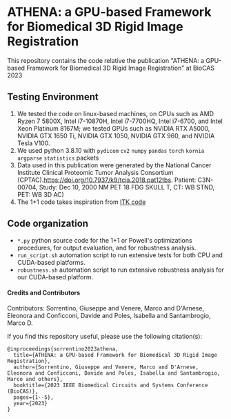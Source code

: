 # ATHENA: a GPU-based Framework for Biomedical 3D Rigid Image Registration
This repository contains the code relative the publication "ATHENA: a GPU-based Framework for Biomedical 3D Rigid Image Registration" at BioCAS 2023

## Testing Environment
1. We tested the code on linux-based machines, on CPUs such as AMD Ryzen 7 5800X, Intel i7-10870H, Intel i7-7700HQ, Intel i7-6700, and Intel Xeon Platinum 8167M; we tested GPUs such as NVIDIA RTX A5000, NVIDIA GTX 1650 Ti, NVIDIA GTX 1050, NVIDIA GTX 960, and NVIDIA Tesla V100.
2. We used python 3.8.10 with `pydicom` `cv2` `numpy` `pandas` `torch` `kornia` `argparse` `statistics` packets 
3. Data used in this publication were generated by the National Cancer Institute Clinical Proteomic Tumor Analysis Consortium (CPTAC).https://doi.org/10.7937/k9/tcia.2018.pat12tbs. Patient: C3N-00704, Study: Dec 10, 2000 NM PET 18 FDG SKULL T, CT: WB STND, PET: WB 3D AC)
4. The 1+1 code takes inspiration from [ITK code](https://github.com/InsightSoftwareConsortium/ITK)

## Code organization
* `*.py` python source code for the 1+1 or Powell's optimizations procedures, for output evaluation, and for robustness analysis.
* `run_script.sh` automation script to run extensive tests for both CPU and CUDA-based platforms.
* `robustness.sh` automation script to run extensive robustness analysis for our CUDA-based platform.


#### Credits and Contributors

Contributors:  Sorrentino, Giuseppe and Venere, Marco and D'Arnese, Eleonora and Conficconi, Davide and Poles, Isabella and Santambrogio, Marco D.

If you find this repository useful, please use the following citation(s):

```
@inproceedings{sorrentino2023athena,
  title={ATHENA: a GPU-based Framework for Biomedical 3D Rigid Image Registration},
  author={Sorrentino, Giuseppe and Venere, Marco and D'Arnese, Eleonora and Conficconi, Davide and Poles, Isabella and Santambrogio, Marco and others},
  booktitle={2023 IEEE Biomedical Circuits and Systems Conference (BioCAS)},
  pages={1--5},
  year={2023}
}
```
